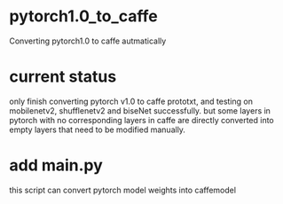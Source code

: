# pytorch1.0_to_caffe
Converting pytorch1.0 to caffe autmatically

# current status
only finish converting  pytorch v1.0  to caffe prototxt, and testing on mobilenetv2, shufflenetv2 and biseNet successfully. but some layers in pytorch with no corresponding layers in caffe are directly converted into empty layers that need to be modified manually.

# add main.py
this script can convert pytorch model weights into caffemodel
